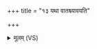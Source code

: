 +++
title = "१३ यथा वातश्च्यावयति"

+++
<details><summary>मूलम् (VS)</summary>

यथा॒ वात॑श्च्या॒वय॑ति॒ भूम्या॑ रे॒णुम॒न्तरि॑क्षाच्चा॒भ्रम्। ए॒वा मत्सर्वं॑ दुर्भू॒तं ब्रह्म॑नुत्त॒मपा॑यति ॥
</details>